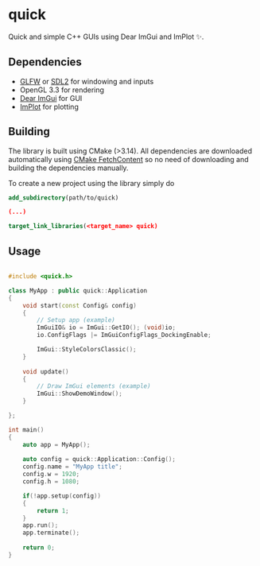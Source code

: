 # quick
Quick and simple C++ GUIs using Dear ImGui and ImPlot ✨.

## Dependencies

- [GLFW](https://github.com/glfw/glfw) or [SDL2](https://github.com/libsdl-org/SDL) for windowing and inputs
- OpenGL 3.3 for rendering
- [Dear ImGui](https://github.com/ocornut/imgui) for GUI
- [ImPlot](https://github.com/epezent/implot) for plotting

## Building

The library is built using CMake (>3.14). All dependencies are downloaded automatically using [CMake FetchContent](https://cmake.org/cmake/help/latest/module/FetchContent.html) so no need of downloading and building the dependencies manually. 

To create a new project using the library simply do

```cmake 
add_subdirectory(path/to/quick)

(...)

target_link_libraries(<target_name> quick)
```

## Usage

```cpp

#include <quick.h>

class MyApp : public quick::Application
{
    void start(const Config& config)
    {
        // Setup app (example)
        ImGuiIO& io = ImGui::GetIO(); (void)io;
        io.ConfigFlags |= ImGuiConfigFlags_DockingEnable;

        ImGui::StyleColorsClassic();
    }
    
    void update()
    {
        // Draw ImGui elements (example)
        ImGui::ShowDemoWindow();
    }

};

int main()
{
    auto app = MyApp();
    
    auto config = quick::Application::Config();
    config.name = "MyApp title";
    config.w = 1920;
    config.h = 1080;

    if(!app.setup(config))
    {
        return 1;
    }
    app.run();
    app.terminate();  
        
    return 0;
}


```
